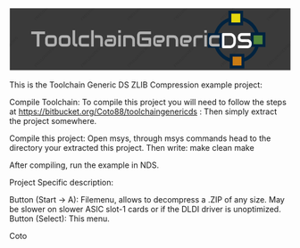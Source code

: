 ![ToolchainGenericDS](img/TGDS-Logo.png)

This is the Toolchain Generic DS ZLIB Compression example project:

Compile Toolchain: To compile this project you will need to follow the steps at https://bitbucket.org/Coto88/toolchaingenericds : Then simply extract the project somewhere.

Compile this project: Open msys, through msys commands head to the directory your extracted this project. Then write: make clean make

After compiling, run the example in NDS.

Project Specific description: 

Button (Start -> A): Filemenu, allows to decompress a .ZIP of any size. May be slower on slower ASIC slot-1 cards or if the DLDI driver is unoptimized.
Button (Select): This menu.

Coto
